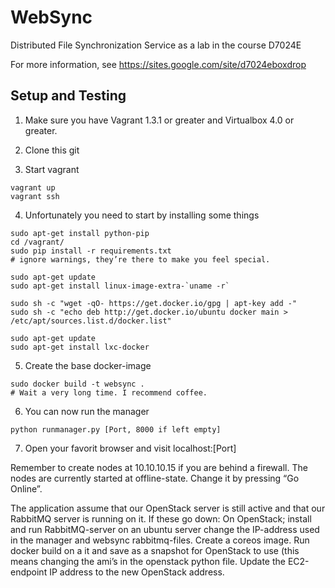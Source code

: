 WebSync
=======

Distributed File Synchronization Service as a lab in the course D7024E

For more information, see https://sites.google.com/site/d7024eboxdrop

## Setup and Testing

1) Make sure you have Vagrant 1.3.1 or greater and Virtualbox 4.0 or greater.

2) Clone this git

3) Start vagrant

```
vagrant up
vagrant ssh
```

4) Unfortunately you need to start by installing some things

```
sudo apt-get install python-pip
cd /vagrant/
sudo pip install -r requirements.txt
# ignore warnings, they’re there to make you feel special.
```
```
sudo apt-get update
sudo apt-get install linux-image-extra-`uname -r`

sudo sh -c "wget -qO- https://get.docker.io/gpg | apt-key add -"
sudo sh -c "echo deb http://get.docker.io/ubuntu docker main > /etc/apt/sources.list.d/docker.list"

sudo apt-get update
sudo apt-get install lxc-docker
```

5) Create the base docker-image 

```
sudo docker build -t websync .
# Wait a very long time. I recommend coffee.
```

6) You can now run the manager

```
python runmanager.py [Port, 8000 if left empty]
```

7) Open your favorit browser and visit localhost:[Port]

Remember to create nodes at 10.10.10.15 if you are behind a firewall. 
The nodes are currently started at offline-state. Change it by pressing “Go Online”.

The application assume that our OpenStack server is still active and that our RabbitMQ server is running on it. If these go down: On OpenStack; install and run RabbitMQ-server on an ubuntu server change the IP-address used in the manager and websync rabbitmq-files. Create a coreos image. Run docker build on a it and save as a snapshot for OpenStack to use (this means changing the ami’s in the openstack python file. Update the EC2-endpoint IP address to the new OpenStack address.

